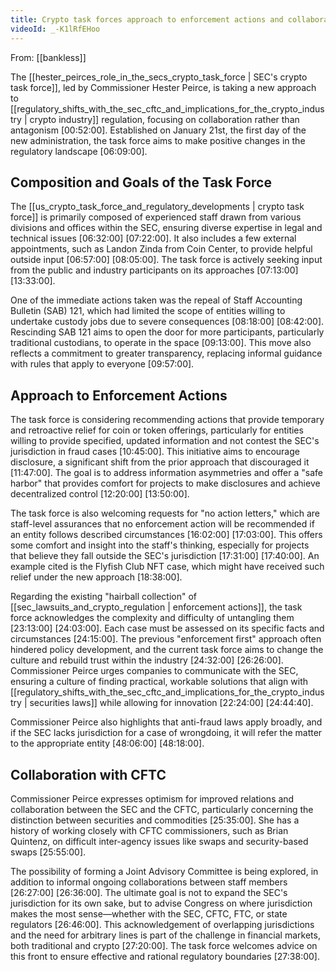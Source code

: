 ```yaml
---
title: Crypto task forces approach to enforcement actions and collaboration with CFTC
videoId: _-K1lRfEHoo
---
```


From: [[bankless]] <br/> 

The [[hester_peirces_role_in_the_secs_crypto_task_force | SEC's crypto task force]], led by Commissioner Hester Peirce, is taking a new approach to [[regulatory_shifts_with_the_sec_cftc_and_implications_for_the_crypto_industry | crypto industry]] regulation, focusing on collaboration rather than antagonism <a class="yt-timestamp" data-t="00:52:00">[00:52:00]</a>. Established on January 21st, the first day of the new administration, the task force aims to make positive changes in the regulatory landscape <a class="yt-timestamp" data-t="06:09:00">[06:09:00]</a>.

## Composition and Goals of the Task Force

The [[us_crypto_task_force_and_regulatory_developments | crypto task force]] is primarily composed of experienced staff drawn from various divisions and offices within the SEC, ensuring diverse expertise in legal and technical issues <a class="yt-timestamp" data-t="06:32:00">[06:32:00]</a> <a class="yt-timestamp" data-t="07:22:00">[07:22:00]</a>. It also includes a few external appointments, such as Landon Zinda from Coin Center, to provide helpful outside input <a class="yt-timestamp" data-t="06:57:00">[06:57:00]</a> <a class="yt-timestamp" data-t="08:05:00">[08:05:00]</a>. The task force is actively seeking input from the public and industry participants on its approaches <a class="yt-timestamp" data-t="07:13:00">[07:13:00]</a> <a class="yt-timestamp" data-t="13:33:00">[13:33:00]</a>.

One of the immediate actions taken was the repeal of Staff Accounting Bulletin (SAB) 121, which had limited the scope of entities willing to undertake custody jobs due to severe consequences <a class="yt-timestamp" data-t="08:18:00">[08:18:00]</a> <a class="yt-timestamp" data-t="08:42:00">[08:42:00]</a>. Rescinding SAB 121 aims to open the door for more participants, particularly traditional custodians, to operate in the space <a class="yt-timestamp" data-t="09:13:00">[09:13:00]</a>. This move also reflects a commitment to greater transparency, replacing informal guidance with rules that apply to everyone <a class="yt-timestamp" data-t="09:57:00">[09:57:00]</a>.

## Approach to Enforcement Actions

The task force is considering recommending actions that provide temporary and retroactive relief for coin or token offerings, particularly for entities willing to provide specified, updated information and not contest the SEC's jurisdiction in fraud cases <a class="yt-timestamp" data-t="10:45:00">[10:45:00]</a>. This initiative aims to encourage disclosure, a significant shift from the prior approach that discouraged it <a class="yt-timestamp" data-t="11:47:00">[11:47:00]</a>. The goal is to address information asymmetries and offer a "safe harbor" that provides comfort for projects to make disclosures and achieve decentralized control <a class="yt-timestamp" data-t="12:20:00">[12:20:00]</a> <a class="yt-timestamp" data-t="13:50:00">[13:50:00]</a>.

The task force is also welcoming requests for "no action letters," which are staff-level assurances that no enforcement action will be recommended if an entity follows described circumstances <a class="yt-timestamp" data-t="16:02:00">[16:02:00]</a> <a class="yt-timestamp" data-t="17:03:00">[17:03:00]</a>. This offers some comfort and insight into the staff's thinking, especially for projects that believe they fall outside the SEC's jurisdiction <a class="yt-timestamp" data-t="17:31:00">[17:31:00]</a> <a class="yt-timestamp" data-t="17:40:00">[17:40:00]</a>. An example cited is the Flyfish Club NFT case, which might have received such relief under the new approach <a class="yt-timestamp" data-t="18:38:00">[18:38:00]</a>.

Regarding the existing "hairball collection" of [[sec_lawsuits_and_crypto_regulation | enforcement actions]], the task force acknowledges the complexity and difficulty of untangling them <a class="yt-timestamp" data-t="23:13:00">[23:13:00]</a> <a class="yt-timestamp" data-t="24:03:00">[24:03:00]</a>. Each case must be assessed on its specific facts and circumstances <a class="yt-timestamp" data-t="24:15:00">[24:15:00]</a>. The previous "enforcement first" approach often hindered policy development, and the current task force aims to change the culture and rebuild trust within the industry <a class="yt-timestamp" data-t="24:32:00">[24:32:00]</a> <a class="yt-timestamp" data-t="26:26:00">[26:26:00]</a>. Commissioner Peirce urges companies to communicate with the SEC, ensuring a culture of finding practical, workable solutions that align with [[regulatory_shifts_with_the_sec_cftc_and_implications_for_the_crypto_industry | securities laws]] while allowing for innovation <a class="yt-timestamp" data-t="22:24:00">[22:24:00]</a> <a class="yt-timestamp" data-t="24:44:00">[24:44:40]</a>.

Commissioner Peirce also highlights that anti-fraud laws apply broadly, and if the SEC lacks jurisdiction for a case of wrongdoing, it will refer the matter to the appropriate entity <a class="yt-timestamp" data-t="48:06:00">[48:06:00]</a> <a class="yt-timestamp" data-t="48:18:00">[48:18:00]</a>.

## Collaboration with CFTC

Commissioner Peirce expresses optimism for improved relations and collaboration between the SEC and the CFTC, particularly concerning the distinction between securities and commodities <a class="yt-timestamp" data-t="25:35:00">[25:35:00]</a>. She has a history of working closely with CFTC commissioners, such as Brian Quintenz, on difficult inter-agency issues like swaps and security-based swaps <a class="yt-timestamp" data-t="25:55:00">[25:55:00]</a>.

The possibility of forming a Joint Advisory Committee is being explored, in addition to informal ongoing collaborations between staff members <a class="yt-timestamp" data-t="26:27:00">[26:27:00]</a> <a class="yt-timestamp" data-t="26:36:00">[26:36:00]</a>. The ultimate goal is not to expand the SEC's jurisdiction for its own sake, but to advise Congress on where jurisdiction makes the most sense—whether with the SEC, CFTC, FTC, or state regulators <a class="yt-timestamp" data-t="26:46:00">[26:46:00]</a>. This acknowledgement of overlapping jurisdictions and the need for arbitrary lines is part of the challenge in financial markets, both traditional and crypto <a class="yt-timestamp" data-t="27:20:00">[27:20:00]</a>. The task force welcomes advice on this front to ensure effective and rational regulatory boundaries <a class="yt-timestamp" data-t="27:38:00">[27:38:00]</a>.